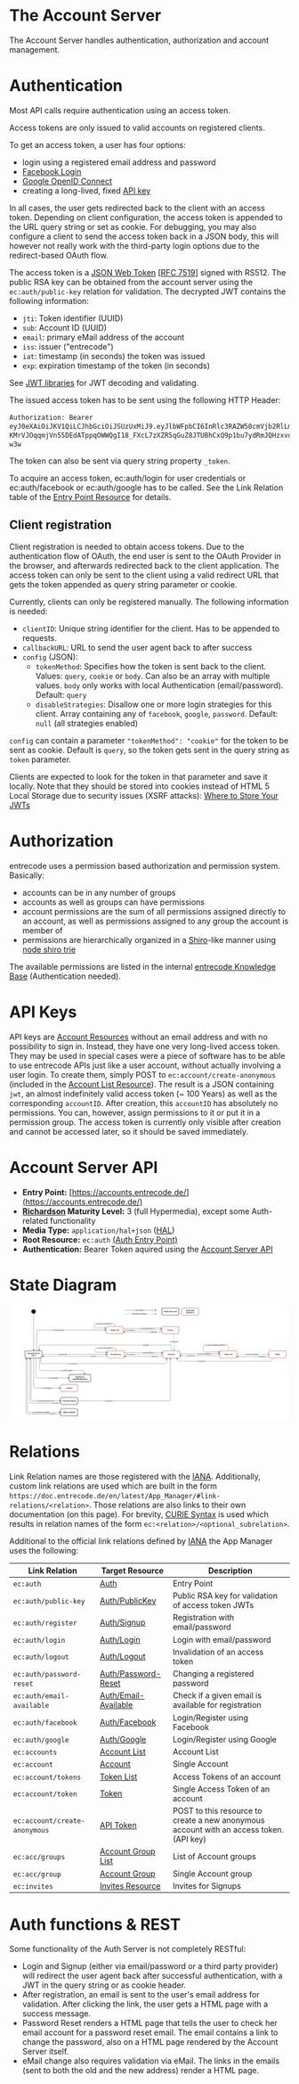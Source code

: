 # The Account Server

The Account Server handles authentication, authorization and account management.

# Authentication
Most API calls require authentication using an access token.

Access tokens are only issued to valid accounts on registered clients. 

To get an access token, a user has four options:

- login using a registered email address and password
- [Facebook Login](https://developers.facebook.com/docs/facebook-login/v2.4)
- [Google OpenID Connect](https://developers.google.com/identity/protocols/OpenIDConnect)
- creating a long-lived, fixed [API key](#api-keys)

In all cases, the user gets redirected back to the client with an access token. Depending on client configuration, the access token is appended to the URL query string or set as cookie. For debugging, you may also configure a client to send the access token back in a JSON body, this will however not really work with the third-party login options due to the redirect-based OAuth flow.

The access token is a [JSON Web Token](http://jwt.io/) [[RFC 7519](https://tools.ietf.org/html/rfc751e9)] signed with RS512. The public RSA key can be obtained from the account server using the `ec:auth/public-key` relation for validation. The decrypted JWT contains the following information:

- `jti`: Token identifier (UUID)
- `sub`: Account ID (UUID)
- `email`: primary eMail address of the account
- `iss`: issuer ("entrecode")
- `iat`: timestamp (in seconds) the token was issued
- `exp`: expiration timestamp of the token (in seconds)

See [JWT libraries](http://jwt.io/#libraries) for JWT decoding and validating.

The issued access token has to be sent using the following HTTP Header:

    Authorization: Bearer eyJ0eXAiOiJKV1QiLCJhbGciOiJSUzUxMiJ9.eyJlbWFpbCI6InRlc3RAZW50cmVjb2RlLmRlIiwianRpIjoiYjQ0MDE5ODAtODkwOC00OWIyLWE4YjQtYTBjOGI4OWQ2Nzk2IiwiaWF0IjoxNDQwNDk0MTI0LCJleHAiOjE0NDA0OTc3MjQsImlzcyI6ImVudHJlY29kZSIsInN1YiI6IjA3MDBkYWNlLTA1YTgtNDk2Zi05YTFhLTIwYTdmODQ4ODQ5NiJ9.O3HPjePx1uHsA4QyOAer3za0JrxpH_WiKV__9eTTD_2CwlGp2Mjv03wG49mdg_NQUIPFAISqJZMZTiTI0S3hPVYQ1N5_zhqSyWE29OJlCD0yFbcZIEglyydYydBhtj9yPgNhhjCKSSKjrTWqXlBV-KMrVJOqqmjVn55DEdATppqOWWQgI18_FXcL7zXZR5qGuZ8JTUBhCxQ9p1bu7ydRmJQHzxvoqfb_IN6sc6QycsOMs6pSrdatGK0GTFjyjvR1EWBaPgyTQo90Q0o9l7dLTQoueqdkzNH7A0BiRgGiqB775DeEBpGoO5oJYjVQGo7IcdKwIBKNV8WRvgecwT-w3w
    
The token can also be sent via query string property `_token`.
    
To acquire an access token, ec:auth/login for user credentials or ec:auth/facebook or ec:auth/google has to be called. See the Link Relation table of the [Entry Point Resource](resources/auth/#entry-point) for details.

## Client registration
Client registration is needed to obtain access tokens. Due to the authentication flow of OAuth, the end user is sent to the OAuth Provider in the browser, and afterwards redirected back to the client application. The access token can only be sent to the client using a valid redirect URL that gets the token appended as query string parameter or cookie.

Currently, clients can only be registered manually.
The following information is needed:

- `clientID`: Unique string identifier for the client. Has to be appended to requests.
- `callbackURL`: URL to send the user agent back to after success
- `config` (JSON):
    - `tokenMethod`: Specifies how the token is sent back to the client. Values: `query`, `cookie` or `body`. Can also be an array with multiple values. `body` only works with local Authentication (email/password). Default: `query`
    - `disableStrategies`: Disallow one or more login strategies for this client. Array containing any of `facebook`, `google`, `password`. Default: `null` (all strategies enabled)

`config` can contain a parameter `"tokenMethod": "cookie"` for the token to be sent as cookie. Default is `query`, so the token gets sent in the query string as `token` parameter.

Clients are expected to look for the token in that parameter and save it locally. Note that they should be stored into cookies instead of HTML 5 Local Storage due to security issues (XSRF attacks): [Where to Store Your JWTs](https://stormpath.com/blog/where-to-store-your-jwts-cookies-vs-html5-web-storage/)

# Authorization
entrecode uses a permission based authorization and permission system. Basically:

- accounts can be in any number of groups
- accounts as well as groups can have permissions
- account permissions are the sum of all permissions assigned directly to an account, as well as permissions assigned to any group the account is member of
- permissions are hierarchically organized in a [Shiro](http://shiro.apache.org/permissions.html)-like manner using [node shiro trie](https://github.com/entrecode/node-shiro-trie)

The available permissions are listed in the internal [entrecode Knowledge Base](https://confluence.entrecode.de/display/KB/Permissions) (Authentication needed).

# API Keys
API keys are [Account Resources](resources/account/) without an email address and with no possibility to sign in. Instead, they have one very long-lived access token. They may be used in special cases were a piece of software has to be able to use entrecode APIs just like a user account, without actually involving a user login. To create them, simply POST to `ec:account/create-anonymous` (included in the [Account List Resource](resources/account/#list)). The result is a JSON containing `jwt`, an almost indefinitely valid access token (~ 100 Years) as well as the corresponding `accountID`. After creation, this `accountID` has absolutely no permissions. You can, however, assign permissions to it or put it in a permission group. The access token is currently only visible after creation and cannot be accessed later, so it should be saved immediately.

# Account Server API

* **Entry Point:** [https://accounts.entrecode.de/](https://accounts.entrecode.de/)
* **[Richardson](http://martinfowler.com/articles/richardsonMaturityModel.html) Maturity Level:** 3 (full Hypermedia), except some Auth-related functionality
* **Media Type:** `application/hal+json` ([HAL](https://tools.ietf.org/html/draft-kelly-json-hal-06))
* **Root Resource:** `ec:auth` [(Auth Entry Point)](resources/auth/)
* **Authentication:** Bearer Token aquired using the [Account Server API](#authentication)

# State Diagram

[![State Diagram](img/statediagram-acc.svg)](img/statediagram-acc.svg)

# Relations

Link Relation names are those registered with the [IANA](http://www.iana.org/assignments/link-relations/link-relations.xhtml). Additionally, custom link relations are used which are built in the form `https://doc.entrecode.de/en/latest/App_Manager/#link-relations/<relation>`. Those relations are also links to their own documentation (on this page). 
For brevity, [CURIE Syntax](http://www.w3.org/TR/curie/) is used which results in relation names of the form `ec:<relation>/<optional_subrelation>`. 

Additional to the official link relations defined by [IANA](http://www.iana.org/assignments/link-relations/link-relations.xhtml) the App Manager uses the following:


| Link Relation             | Target Resource                               | Description |
|---------------------------|-----------------------------------------------------------|-------------|
| <a name="relation-auth"></a>`ec:auth`                  | [Auth](resources/auth/)                          | Entry Point|
|<a name="relation-auth/public-key"></a>`ec:auth/public-key`| [Auth/PublicKey](resources/auth/#public-key)  | Public RSA key for validation of access token JWTs |
|<a name="relation-auth/register"></a>`ec:auth/register`| [Auth/Signup](resources/auth/#signup) | Registration with email/password |
|<a name="relation-auth/login"></a>`ec:auth/login`| [Auth/Login](resources/auth/#login) | Login with email/password |
|<a name="relation-auth/logout"></a>`ec:auth/logout`| [Auth/Logout](resources/auth/#logout) | Invalidation of an access token |
|<a name="relation-auth/password-reset"></a>`ec:auth/password-reset`| [Auth/Password-Reset](resources/auth/#password-reset) | Changing a registered password |
|<a name="relation-auth/email-available"></a>`ec:auth/email-available`| [Auth/Email-Available](resources/auth/#email-available) | Check if a given email is available for registration |
|<a name="relation-auth/facebook"></a>`ec:auth/facebook`| [Auth/Facebook](resources/auth/#googlefacebook-login) | Login/Register using Facebook |
|<a name="relation-auth/google"></a>`ec:auth/google`| [Auth/Google](resources/auth/#googlefacebook-login) | Login/Register using Google |
|<a name="relation-accounts"></a>`ec:accounts`| [Account List](resources/account/#list) | Account List |
|<a name="relation-account"></a>`ec:account`| [Account](resources/account/#single-account) | Single Account |
|<a name="relation-account/tokens"></a>`ec:account/tokens`| [Token List](resources/token/#list) | Access Tokens of an account |
|<a name="relation-account/token"></a>`ec:account/token`| [Token](resources/token/#single-token) | Single Access Token of an account |
|<a name="relation-account/create-anonymous"></a>`ec:account/create-anonymous`| [API Token](resources/auth/#api-token-anonymous-user) | POST to this resource to create a new anonymous account with an access token. (API key) |
|<a name="relation-acc/groups"></a>`ec:acc/groups`|[Account Group List](resources/group/#list) | List of Account groups |
|<a name="relation-acc/group"></a>`ec:acc/group`|[Account Group](resources/group/#list) | Single Account group |
|<a name="relation-invites"></a>`ec:invites`|[Invites Resource](resources/invite/) | Invites for Signups|

# Auth functions & REST

Some functionality of the Auth Server is not completely RESTful:

- Login and Signup (either via email/password or a third party provider) will redirect the user agent back after successful authentication, with a JWT in the query string or as cookie header.
- After registration, an email is sent to the user's email address for validation. After clicking the link, the user gets a HTML page with a success message.
- Password Reset renders a HTML page that tells the user to check her email account for a password reset email. The email contains a link to change the password, also on a HTML page rendered by the Account Server itself.
- eMail change also requires validation via eMail. The links in the emails (sent to both the old and the new address) render a HTML page.
